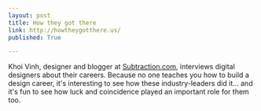 ```yaml
---
layout: post
title: How they got there
link: http://howtheygotthere.us/
published: True

---
```


Khoi Vinh, designer and blogger at <a href="http://www.subtraction.com/">Subtraction.com</a>, interviews digital designers about their careers. Because no one teaches you how to build a design career, it's interesting to see how these industry-leaders did it... and it's fun to see how luck and coincidence played an important role for them too.
